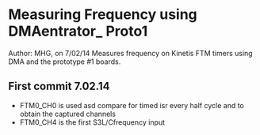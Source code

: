 Measuring Frequency using DMAentrator_ Proto1
=====================================================================================
Author: MHG, on 7/02/14
Measures frequency on Kinetis FTM timers using DMA and the prototype #1 boards.

First commit 7.02.14
-------------------------------------------------
- FTM0_CH0 is used asd compare for timed isr every half cycle and to obtain the captured channels
- FTM0_CH4 is the first S3L/Cfrequency input


